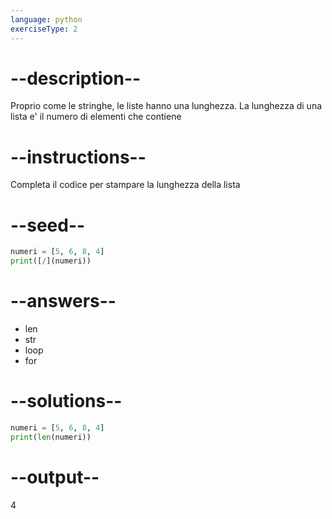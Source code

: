 ```yaml
---
language: python
exerciseType: 2
---
```


# --description--

Proprio come le stringhe, le liste hanno una lunghezza.
La lunghezza di una lista e' il numero di elementi che contiene

# --instructions--

Completa il codice per stampare la lunghezza della lista

# --seed--

```python
numeri = [5, 6, 8, 4]
print([/](numeri))
```

# --answers--

- len
- str
- loop
- for

# --solutions--

```python
numeri = [5, 6, 8, 4]
print(len(numeri))
```

# --output--

4

